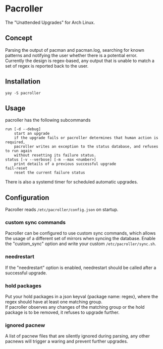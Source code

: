 # Pacroller
The "Unattended Upgrades" for Arch Linux.  

## Concept
Parsing the output of pacman and pacman.log, searching for known patterns and notifying the user whether there is a potential error.  
Currently the design is regex-based, any output that is unable to match a set of regex is reported back to the user.  

## Installation
`yay -S pacroller`

## Usage
pacroller has the following subcommands  
```
run [-d --debug]
    start an upgrade
    if the upgrade fails or pacroller determines that human action is required,
    pacroller writes an exception to the status database, and refuses to run again
    without resetting its failure status.
status [-v --verbose] [-m --max <number>]
    print details of a previous successful upgrade
fail-reset
    reset the current failure status
```
There is also a systemd timer for scheduled automatic upgrades.  

## Configuration
Pacroller reads `/etc/pacroller/config.json` on startup.  
### custom sync commands
Pacroller can be configured to use custom sync commands, which allows the usage of a different set of mirrors when syncing the database. Enable the "custom_sync" option and write your custom `/etc/pacroller/sync.sh`.
### needrestart
If the "needrestart" option is enabled, needrestart should be called after a successful upgrade.  
### hold packages
Put your hold packages in a json keyval {package name: regex}, where the regex should have at least one matching group.  
If pacroller observes any changes of the matching group or the hold package is to be removed, it refuses to upgrade further.  
### ignored pacnew
A list of pacnew files that are silently ignored during parsing, any other pacnews will trigger a waring and prevent further upgrades.  
